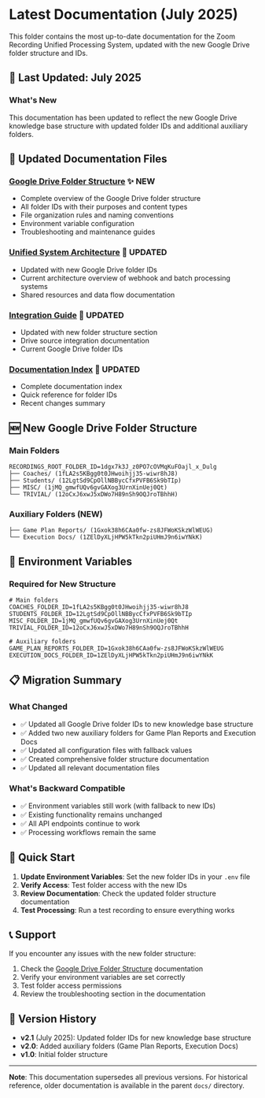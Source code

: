 # Latest Documentation (July 2025)

This folder contains the most up-to-date documentation for the Zoom Recording Unified Processing System, updated with the new Google Drive folder structure and IDs.

## 📅 Last Updated: July 2025

### What's New

This documentation has been updated to reflect the new Google Drive knowledge base structure with updated folder IDs and additional auxiliary folders.

## 📁 Updated Documentation Files

### [Google Drive Folder Structure](GOOGLE_DRIVE_FOLDER_STRUCTURE.md) ✨ **NEW**
- Complete overview of the Google Drive folder structure
- All folder IDs with their purposes and content types
- File organization rules and naming conventions
- Environment variable configuration
- Troubleshooting and maintenance guides

### [Unified System Architecture](UNIFIED_SYSTEM_ARCHITECTURE.md) 🔄 **UPDATED**
- Updated with new Google Drive folder IDs
- Current architecture overview of webhook and batch processing systems
- Shared resources and data flow documentation

### [Integration Guide](INTEGRATION_GUIDE.md) 🔄 **UPDATED**
- Updated with new folder structure section
- Drive source integration documentation
- Current Google Drive folder IDs

### [Documentation Index](README.md) 🔄 **UPDATED**
- Complete documentation index
- Quick reference for folder IDs
- Recent changes summary

## 🆕 New Google Drive Folder Structure

### Main Folders
```
RECORDINGS_ROOT_FOLDER_ID=1dgx7k3J_z0PO7cOVMqKuFOajl_x_Dulg
├── Coaches/ (1fLA2s5KBgg0t0JHwoihjj35-wiwr8hJ8)
├── Students/ (12LgtSd9CpOllNBBycCfxPVFB6Sk9bTIp)
├── MISC/ (1jMQ_gmwfUQv6gvGAXog3UrnXinUej0Qt)
└── TRIVIAL/ (12oCxJ6xwJ5xDWo7H89nSh9OQJroTBhhH)
```

### Auxiliary Folders (NEW)
```
├── Game Plan Reports/ (1Gxok38h6CAa0fw-zs8JFWoKSkzWlWEUG)
└── Execution Docs/ (1ZElDyXLjHPW5kTkn2piUHmJ9n6iwYNkK)
```

## 🔧 Environment Variables

### Required for New Structure
```env
# Main folders
COACHES_FOLDER_ID=1fLA2s5KBgg0t0JHwoihjj35-wiwr8hJ8
STUDENTS_FOLDER_ID=12LgtSd9CpOllNBBycCfxPVFB6Sk9bTIp
MISC_FOLDER_ID=1jMQ_gmwfUQv6gvGAXog3UrnXinUej0Qt
TRIVIAL_FOLDER_ID=12oCxJ6xwJ5xDWo7H89nSh9OQJroTBhhH

# Auxiliary folders
GAME_PLAN_REPORTS_FOLDER_ID=1Gxok38h6CAa0fw-zs8JFWoKSkzWlWEUG
EXECUTION_DOCS_FOLDER_ID=1ZElDyXLjHPW5kTkn2piUHmJ9n6iwYNkK
```

## 📋 Migration Summary

### What Changed
- ✅ Updated all Google Drive folder IDs to new knowledge base structure
- ✅ Added two new auxiliary folders for Game Plan Reports and Execution Docs
- ✅ Updated all configuration files with fallback values
- ✅ Created comprehensive folder structure documentation
- ✅ Updated all relevant documentation files

### What's Backward Compatible
- ✅ Environment variables still work (with fallback to new IDs)
- ✅ Existing functionality remains unchanged
- ✅ All API endpoints continue to work
- ✅ Processing workflows remain the same

## 🚀 Quick Start

1. **Update Environment Variables**: Set the new folder IDs in your `.env` file
2. **Verify Access**: Test folder access with the new IDs
3. **Review Documentation**: Check the updated folder structure documentation
4. **Test Processing**: Run a test recording to ensure everything works

## 📞 Support

If you encounter any issues with the new folder structure:
1. Check the [Google Drive Folder Structure](GOOGLE_DRIVE_FOLDER_STRUCTURE.md) documentation
2. Verify your environment variables are set correctly
3. Test folder access permissions
4. Review the troubleshooting section in the documentation

## 📝 Version History

- **v2.1** (July 2025): Updated folder IDs for new knowledge base structure
- **v2.0**: Added auxiliary folders (Game Plan Reports, Execution Docs)
- **v1.0**: Initial folder structure

---

**Note**: This documentation supersedes all previous versions. For historical reference, older documentation is available in the parent `docs/` directory. 
